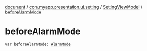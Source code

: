 [document](../../index.md) / [com.myapp.presentation.ui.setting](../index.md) / [SettingViewModel](index.md) / [beforeAlarmMode](./before-alarm-mode.md)

# beforeAlarmMode

`var beforeAlarmMode: `[`AlarmMode`](../../com.myapp.domain.model.value/-alarm-mode/index.md)